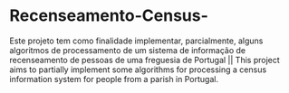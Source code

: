 # Recenseamento-Census-
Este projeto tem como finalidade implementar, parcialmente, alguns algoritmos de processamento de um sistema de informação de recenseamento de pessoas de uma freguesia de Portugal || This project aims to partially implement some algorithms for processing a census information system for people from a parish in Portugal.
